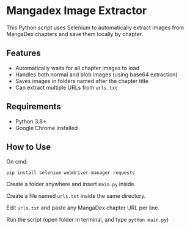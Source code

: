 # Mangadex Image Extractor
This Python script uses Selenium to automatically extract images from MangaDex chapters and save them locally by chapter.

## Features

- Automatically waits for all chapter images to load
- Handles both normal and blob images (using base64 extraction)
- Saves images in folders named after the chapter title
- Can extract multiple URLs from `urls.txt`

## Requirements

- Python 3.8+
- Google Chrome installed

## How to Use

On cmd:
```
pip install selenium webdriver-manager requests
```

Create a folder anywhere and insert ```main.py``` inside.

Create a file named ```urls.txt``` inside the same directory.

Edit ```urls.txt``` and paste any MangaDex chapter URL per line.

Run the script (open folder in terminal, and type ```python main.py```)
